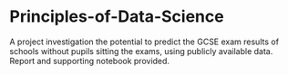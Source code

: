# Principles-of-Data-Science
A project investigation the potential to predict the GCSE exam results of schools without pupils sitting the exams, using publicly available data. Report and supporting notebook provided.
